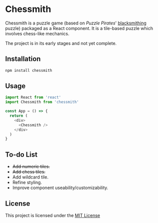 # Chessmith

Chessmith is a puzzle game (based on *Puzzle Pirates*' [blacksmithing](https://yppedia.puzzlepirates.com/Blacksmithing) puzzle) packaged as a React component. It is a tile-based 
puzzle which involves chess-like mechanics.

The project is in its early stages and not yet complete.

## Installation

```bash
npm install chessmith
```

## Usage

```javascript
import React from 'react'
import Chessmith from 'chessmith'

const App = () => {
  return (
    <div>
      <Chessmith />
    </div>
  )
}
```

## To-do List

* ~~Add numeric tiles.~~
* ~~Add chess tiles.~~
* Add wildcard tile.
* Refine styling.
* Improve component useability/customizability.

## License
This project is licensed under the [MIT License](https://choosealicense.com/licenses/mit/)
